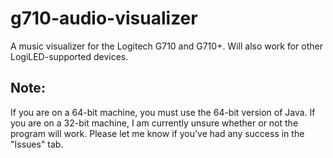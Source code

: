 # g710-audio-visualizer
A music visualizer for the Logitech G710 and G710+. Will also work for other LogiLED-supported devices.

## Note:
If you are on a 64-bit machine, you must use the 64-bit version of Java.
If you are on a 32-bit machine, I am currently unsure whether or not the program will work. Please let me know if you've had any success in the "Issues" tab.
